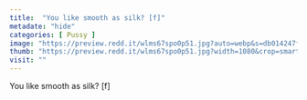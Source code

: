 ```yaml
---
title:  "You like smooth as silk? [f]"
metadate: "hide"
categories: [ Pussy ]
image: "https://preview.redd.it/wlms67spo0p51.jpg?auto=webp&s=db014247fdbed20323e126cbaddc84c3a1ef5009"
thumb: "https://preview.redd.it/wlms67spo0p51.jpg?width=1080&crop=smart&auto=webp&s=0885df01fe2702a8d567de983eb5bd0fc80ed85c"
visit: ""
---
```

You like smooth as silk? [f]
